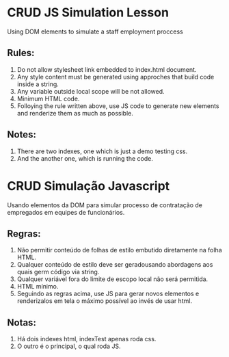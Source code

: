 # CRUD JS Simulation Lesson
Using DOM elements to simulate a staff employment proccess 
## Rules:
1. Do not allow stylesheet link embedded to index.html document.
2. Any style content must be generated using approches that build code inside a string.
3. Any variable outside local scope will be not allowed.
4. Minimum HTML code.
5. Folloying the rule written above, use JS code to generate new elements and  renderize them as much as possible.
## Notes:
1. There are two indexes, one which is just a demo testing css.
2. And the another one, which is running the code.
# CRUD Simulação Javascript
Usando elementos da DOM para simular processo de contratação de empregados em equipes de funcionários. 
## Regras:
1. Não permitir conteúdo de folhas de estilo embutido diretamente na folha HTML.
2. Qualquer conteúdo de estilo deve ser geradousando abordagens aos quais germ código via string.
3. Qualquer variável fora do limite de escopo local não será permitida.
4. HTML mínimo.
5. Seguindo as regras acima, use JS para gerar novos elementos e renderizalos em tela o máximo possível ao invés de usar html.
## Notas:
1. Há dois indexes html, indexTest apenas roda css.
2. O outro é o principal, o qual roda JS.